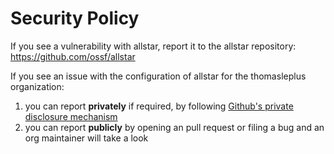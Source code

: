 # Security Policy

If you see a vulnerability with allstar, report it to the allstar repository: https://github.com/ossf/allstar

If you see an issue with the configuration of allstar for the thomasleplus organization:

1. you can report **privately** if required, by following [Github's private disclosure mechanism](https://docs.github.com/en/code-security/security-advisories/guidance-on-reporting-and-writing-information-about-vulnerabilities/privately-reporting-a-security-vulnerability)
1. you can report **publicly** by opening an pull request or filing a bug and an org maintainer will take a look
